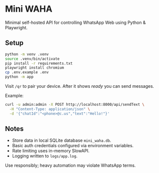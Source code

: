 # Mini WAHA

Minimal self-hosted API for controlling WhatsApp Web using Python & Playwright.

## Setup

```bash
python -m venv .venv
source .venv/bin/activate
pip install -r requirements.txt
playwright install chromium
cp .env.example .env
python -m app
```

Visit `/qr` to pair your device. After it shows *ready* you can send messages.

Example:

```bash
curl -u admin:admin -X POST http://localhost:8000/api/sendText \
  -H "Content-Type: application/json" \
  -d '{"chatId":"<phone>@c.us","text":"Hello!"}'
```

## Notes

- Store data in local SQLite database `mini_waha.db`.
- Basic auth credentials configured via environment variables.
- Rate limiting uses in-memory SlowAPI.
- Logging written to `logs/app.log`.

Use responsibly; heavy automation may violate WhatsApp terms.
